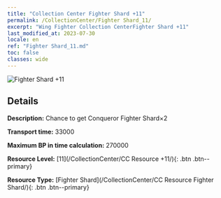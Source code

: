 ```yaml
---
title: "Collection Center Fighter Shard +11"
permalink: /CollectionCenter/Fighter Shard_11/
excerpt: "Wing Fighter Collection CenterFighter Shard +11"
last_modified_at: 2023-07-30
locale: en
ref: "Fighter Shard_11.md"
toc: false
classes: wide
---
```



![Fighter Shard +11](/images/cc/CC_Fighter_Shard_6.png)

## Details

  **Description:** Chance to get Conqueror Fighter Shard×2

  **Transport time:** 33000

  **Maximum BP in time calculation:** 270000

  **Resource Level:** [11](/CollectionCenter/CC Resource +11/){: .btn .btn--primary}

  **Resource Type:** [Fighter Shard](/CollectionCenter/CC Resource Fighter Shard/){: .btn .btn--primary}

